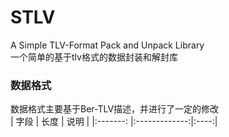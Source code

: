 # STLV
A Simple TLV-Format Pack and Unpack Library  
一个简单的基于tlv格式的数据封装和解封库

### 数据格式
数据格式主要基于Ber-TLV描述，并进行了一定的修改  
|    字段   |   长度         | 说明 | 
|:-------:  |:-------------:|:----:|  

